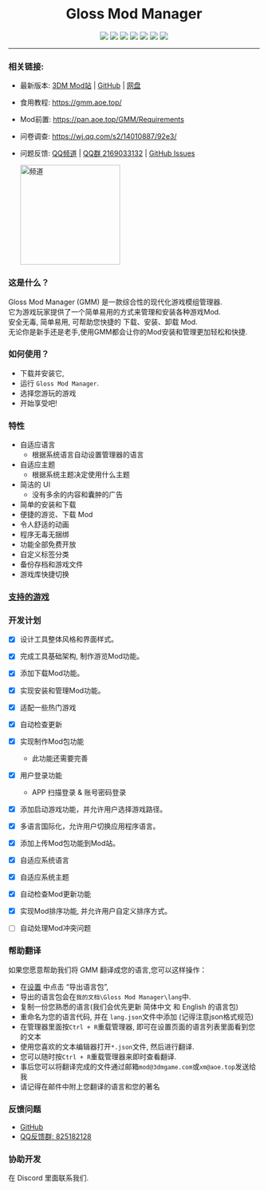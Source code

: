 # <center>Gloss Mod Manager </center>

<center> 

![][license] ![][author] ![][Vite] ![][Electron] ![][vue] ![][version]  [![][GitHub]](https://github.com/GlossMod/Gloss-Mod-Manager)
</center> 

---- 

### 相关链接:

- 最新版本: [3DM Mod站](https://mod.3dmgame.com/mod/197445) | [GitHub](https://github.com/GlossMod/Gloss-Mod-Manager) | [网盘](https://cloud.aoe.top/s/rmuL)
- 食用教程: https://gmm.aoe.top/
- Mod前置: https://pan.aoe.top/GMM/Requirements
- 问卷调查: https://wj.qq.com/s2/14010887/92e3/
- 问题反馈: [QQ频道](https://pd.qq.com/s/hco46ol54) | [QQ群 2169033132](https://qm.qq.com/q/ft6b4xx2PS) | [GitHub Issues](https://github.com/GlossMod/Gloss-Mod-Manager/issues) 

    <img src="https://mod.3dmgame.com/static/upload/mod/202410/MOD671f300fbe3b7.webp" width="200px" alt="频道">


### 这是什么？
Gloss Mod Manager (GMM) 是一款综合性的现代化游戏模组管理器.  
它为游戏玩家提供了一个简单易用的方式来管理和安装各种游戏Mod.  
安全无毒, 简单易用, 可帮助您快捷的 下载、安装、卸载 Mod.  
无论你是新手还是老手,使用GMM都会让你的Mod安装和管理更加轻松和快捷.  

### 如何使用？
- 下载并安装它,
- 运行 `Gloss Mod Manager`.
- 选择您游玩的游戏
- 开始享受吧!


### 特性
- 自适应语言
  - 根据系统语言自动设置管理器的语言
- 自适应主题
  - 根据系统主题决定使用什么主题
- 简洁的 UI 
  - 没有多余的内容和囊肿的广告
- 简单的安装和下载
- 便捷的游览、下载 Mod
- 令人舒适的动画
- 程序无毒无捆绑
- 功能全部免费开放
- 自定义标签分类
- 备份存档和游戏文件
- 游戏库快捷切换


### [支持的游戏](https://gmm.aoe.top/SupportedGames.html)



### 开发计划
- [x] 设计工具整体风格和界面样式。
- [x] 完成工具基础架构, 制作游览Mod功能。
- [x] 添加下载Mod功能。
- [x] 实现安装和管理Mod功能。
- [x] 适配一些热门游戏
- [x] 自动检查更新
- [x] 实现制作Mod包功能
    - 此功能还需要完善
- [x] 用户登录功能
    - APP 扫描登录 & 账号密码登录
- [x] 添加启动游戏功能，并允许用户选择游戏路径。
- [x] 多语言国际化，允许用户切换应用程序语言。
- [x] 添加上传Mod包功能到Mod站。
- [x] 自适应系统语言
- [x] 自适应系统主题
- [x] 自动检查Mod更新功能
- [x] 实现Mod排序功能, 并允许用户自定义排序方式。
- [ ] 自动处理Mod冲突问题


### 帮助翻译
如果您愿意帮助我们将 GMM 翻译成您的语言,您可以这样操作：

- 在[设置](#/Settings) 中点击 “导出语言包”, 
- 导出的语言包会在`我的文档\Gloss Mod Manager\lang`中.
- 复制一份您熟悉的语言(我们会优先更新 简体中文 和 English 的语言包)
- 重命名为您的语言代码, 并在 `lang.json`文件中添加 (记得注意json格式规范)
- 在管理器里面按`Ctrl + R`重载管理器, 即可在设置页面的语言列表里面看到您的文本
- 使用您喜欢的文本编辑器打开`*.json`文件, 然后进行翻译.
- 您可以随时按`Ctrl + R`重载管理器来即时查看翻译.
- 事后您可以将翻译完成的文件通过邮箱`mod@3dmgame.com`或`xm@aoe.top`发送给我
- 请记得在邮件中附上您翻译的语言和您的著名

### 反馈问题

- [GitHub](https://github.com/GlossMod/Gloss-Mod-Manager)
- [QQ反馈群: 825182128](http://qm.qq.com/cgi-bin/qm/qr?_wv=1027&k=PHA9FOcayzFlxe0iU8QPWcHOy_NbBOdW&authKey=fgJvklKDg%2FeWXpG6rNDsPON7ls2omDWGJNZGGRT06QEcEDVjL%2BRLNLB7QFFPvBDL&noverify=0&group_code=825182128)


### 协助开发
在 Discord 里面联系我们.

[license]:https://p.aoe.top/shields/github/license/GlossMod/Gloss-Mod-Manager.svg
[author]: https://p.aoe.top/shields/badge/作者-小莫-blue?logo=Cloudera
[Electron]: https://p.aoe.top/shields/badge/Electron-26.2.0-47848F?logo=electron
[vue]: https://p.aoe.top/shields/badge/Vue3-3.2.45-4FC08D?logo=vuedotjs
[Vite]: https://p.aoe.top/shields/badge/Vite-4.0.4-646CFF?logo=vite
[pinia]: https://p.aoe.top/shields/badge/Pinia-2.0.30-ecb732?logo=Pinia
[typescript]: https://p.aoe.top/shields/badge/TypeScript-5.0.4-3178C6?logo=typescript
[GitHub]: https://p.aoe.top/shields/github/stars/GlossMod/Gloss-Mod-Manager?style=social
[version]: https://p.aoe.top/shields/github/package-json/v/GlossMod/Gloss-Mod-Manager

